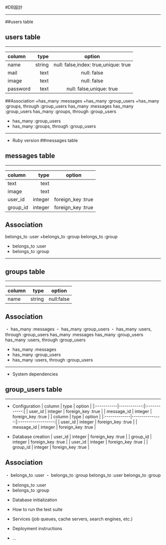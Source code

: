 #DB設計
***
##users table
## users table
***

| column | type | option |
|:-----------|------------:|:------------:|
| name       | string      | null: false,index: true,unique: true         |
| mail     | text      | null: false       |
| image       | text        | null: false         |
| password    | text          | null: false,unique: true           |

##Association
+has_many :messages
+has_many :group_users
+has_many :groups, through :group_users
has_many :messages
has_many :group_users
has_many :groups, through :group_users
- has_many :group_users
- has_many :groups, through :group_users
***

* Ruby version
##messages table
## messages table
***

| column | type | option |
|:-----------|------------:|:------------:|
| text       | text        |              |
| image      | text        |              |
| user_id    | integer     | foreign_key :true |
| group_id   | integer     | foreign_key :true |

## Association
belongs_to :user
+belongs_to :group
belongs_to :group
- belongs_to :user
- belongs_to :group
***

## groups table
***

| column | type | option |
|:-----------|------------:|:------------:|
| name       | string        | null:false         |


## Association
・ has_many :messages
・ has_many :group_users
・ has_many :users, through :group_users
has_many :messages
has_many :group_users
has_many :users, through :group_users
- has_many :messages
- has_many :group_users
- has_many :users, through :group_users
***

* System dependencies
## group_users table
***

* Configuration
| column | type | option |
|:-----------|------------:|:------------:|
| user_id      | integer        | foreign_key :true         |
| message_id     | integer      | foreign_key :true       |
| column       | type           | option             |
|:-------------|---------------:|:------------------:|
| user_id      | integer        | foreign_key :true  |
| message_id   | integer        | foreign_key :true  |

* Database creation
| user_id       | integer        | foreign_key :true             |
| group_id      | integer        | foreign_key :true             |
| user_id    | integer     | foreign_key :true             |
| group_id   | integer     | foreign_key :true             |

## Association
・ belongs_to :user
・ belongs_to :group
belongs_to :user
belongs_to :group
- belongs_to :user
- belongs_to :group

* Database initialization

* How to run the test suite

* Services (job queues, cache servers, search engines, etc.)

* Deployment instructions

* ...

